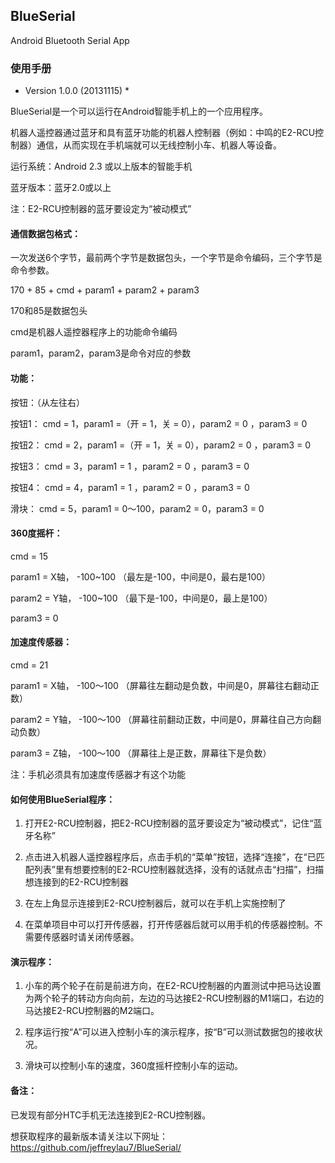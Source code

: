 ## BlueSerial

Android Bluetooth Serial App

### 使用手册

* Version 1.0.0  (20131115) *

BlueSerial是一个可以运行在Android智能手机上的一个应用程序。

机器人遥控器通过蓝牙和具有蓝牙功能的机器人控制器（例如：中鸣的E2-RCU控制器）通信，从而实现在手机端就可以无线控制小车、机器人等设备。

运行系统：Android 2.3 或以上版本的智能手机

蓝牙版本：蓝牙2.0或以上

注：E2-RCU控制器的蓝牙要设定为“被动模式”

#### 通信数据包格式：
一次发送6个字节，最前两个字节是数据包头，一个字节是命令编码，三个字节是命令参数。

170 + 85 + cmd + param1 + param2 + param3

170和85是数据包头

cmd是机器人遥控器程序上的功能命令编码

param1，param2，param3是命令对应的参数


#### 功能：

按钮：（从左往右）

按钮1： cmd = 1，param1 =（开 = 1，关 = 0），param2 = 0 ，param3 = 0

按钮2： cmd = 2，param1 =（开 = 1，关 = 0），param2 = 0 ，param3 = 0

按钮3： cmd = 3，param1 = 1 ，param2 = 0 ，param3 = 0

按钮4： cmd = 4，param1 = 1 ，param2 = 0 ，param3 = 0

滑块：   cmd = 5，param1 =  0～100，param2 = 0，param3 = 0


#### 360度摇杆：

cmd  = 15 

param1 = X轴， -100~100 （最左是-100，中间是0，最右是100）

param2 = Y轴， -100~100 （最下是-100，中间是0，最上是100）

param3 = 0


#### 加速度传感器：

cmd = 21

param1 = X轴， -100～100 （屏幕往左翻动是负数，中间是0，屏幕往右翻动正数）

param2 = Y轴， -100～100 （屏幕往前翻动正数，中间是0，屏幕往自己方向翻动负数）

param3 = Z轴， -100～100 （屏幕往上是正数，屏幕往下是负数）

注：手机必须具有加速度传感器才有这个功能


#### 如何使用BlueSerial程序：
1. 打开E2-RCU控制器，把E2-RCU控制器的蓝牙要设定为“被动模式”，记住“蓝牙名称”

2. 点击进入机器人遥控器程序后，点击手机的“菜单”按钮，选择“连接”，在“已匹配列表”里有想要控制的E2-RCU控制器就选择，没有的话就点击“扫描”，扫描想连接到的E2-RCU控制器

3. 在左上角显示连接到E2-RCU控制器后，就可以在手机上实施控制了

4. 在菜单项目中可以打开传感器，打开传感器后就可以用手机的传感器控制。不需要传感器时请关闭传感器。

#### 演示程序：

1. 小车的两个轮子在前是前进方向，在E2-RCU控制器的内置测试中把马达设置为两个轮子的转动方向向前，左边的马达接E2-RCU控制器的M1端口，右边的马达接E2-RCU控制器的M2端口。

2. 程序运行按“A”可以进入控制小车的演示程序，按“B”可以测试数据包的接收状况。

3. 滑块可以控制小车的速度，360度摇杆控制小车的运动。



#### 备注：

已发现有部分HTC手机无法连接到E2-RCU控制器。

想获取程序的最新版本请关注以下网址：https://github.com/jeffreylau7/BlueSerial/

